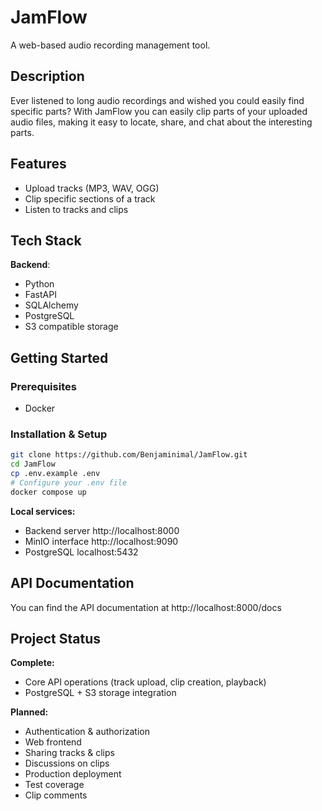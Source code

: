 # JamFlow

A web-based audio recording management tool.

## Description

Ever listened to long audio recordings and wished you could easily find specific parts?
With JamFlow you can easily clip parts of your uploaded audio files, making it easy to locate, share, and chat about the interesting parts.

## Features

- Upload tracks (MP3, WAV, OGG)
- Clip specific sections of a track
- Listen to tracks and clips

## Tech Stack

**Backend**:

- Python
- FastAPI
- SQLAlchemy
- PostgreSQL
- S3 compatible storage

## Getting Started

### Prerequisites

- Docker

### Installation & Setup

```bash
git clone https://github.com/Benjaminimal/JamFlow.git
cd JamFlow
cp .env.example .env
# Configure your .env file
docker compose up
```

**Local services:**

- Backend server http://localhost:8000
- MinIO interface http://localhost:9090
- PostgreSQL localhost:5432

## API Documentation

You can find the API documentation at http://localhost:8000/docs

## Project Status

**Complete:**

- Core API operations (track upload, clip creation, playback)
- PostgreSQL + S3 storage integration

**Planned:**

- Authentication & authorization
- Web frontend
- Sharing tracks & clips
- Discussions on clips
- Production deployment
- Test coverage
- Clip comments
